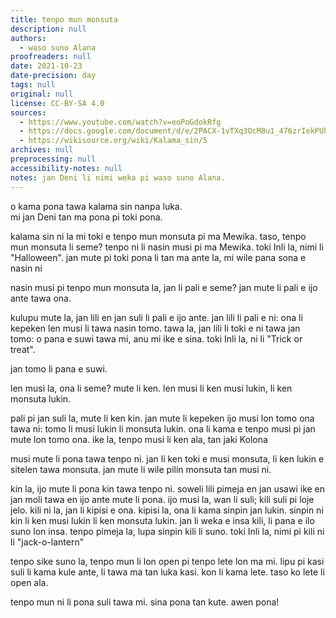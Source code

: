 ```yaml
---
title: tenpo mun monsuta
description: null
authors:
  - waso suno Alana
proofreaders: null
date: 2021-10-23
date-precision: day
tags: null
original: null
license: CC-BY-SA 4.0
sources:
  - https://www.youtube.com/watch?v=eoPoGdokRfg
  - https://docs.google.com/document/d/e/2PACX-1vTXq3OcM8u1_476zrIekPUhZ-biXWhY53_QQZSXp_ADesIdf2Go8PRgIeVvIOOBu5JBG7m9H_jMxDxO/pub
  - https://wikisource.org/wiki/Kalama_sin/5
archives: null
preprocessing: null
accessibility-notes: null
notes: jan Deni li nimi weka pi waso suno Alana.
---
```


o kama pona tawa kalama sin nanpa luka.  
mi jan Deni tan ma pona pi toki pona.

kalama sin ni la mi toki e tenpo mun monsuta pi ma Mewika. taso, tenpo mun monsuta li seme? tenpo ni li nasin musi pi ma Mewika. toki Inli la, nimi li "Halloween".  jan mute pi toki pona li tan ma ante la, mi wile pana sona e nasin ni

nasin musi pi tenpo mun monsuta la, jan li pali e seme? jan mute li pali e ijo ante tawa ona.

kulupu mute la, jan lili en jan suli li pali e ijo ante. jan lili li pali e ni: ona li kepeken len musi li tawa nasin tomo. tawa la, jan lili li toki e ni tawa jan tomo: o pana e suwi tawa mi, anu mi ike e sina. toki Inli la, ni li "Trick or treat".

jan tomo li pana e suwi.

len musi la, ona li seme? mute li ken. len musi li ken musi lukin, li ken monsuta lukin.

pali pi jan suli la, mute li ken kin. jan mute li kepeken ijo musi lon tomo ona tawa ni: tomo li musi lukin li monsuta lukin. ona li kama e tenpo musi pi jan mute lon tomo ona. ike la, tenpo musi li ken ala, tan jaki Kolona

musi mute li pona tawa tenpo ni. jan li ken toki e musi monsuta, li ken lukin e sitelen tawa monsuta. jan mute li wile pilin monsuta tan musi ni.

kin la, ijo mute li pona kin tawa tenpo ni. soweli lili pimeja en jan usawi ike en jan moli tawa en ijo ante mute li pona. ijo musi la, wan li suli; kili suli pi loje jelo. kili ni la, jan li kipisi e ona. kipisi la, ona li kama sinpin jan lukin. sinpin ni kin li ken musi lukin li ken monsuta lukin. jan li weka e insa kili, li pana e ilo suno lon insa. tenpo pimeja la, lupa sinpin kili li suno. toki Inli la, nimi pi kili ni li "jack-o-lantern"

tenpo sike suno la, tenpo mun li lon open pi tenpo lete lon ma mi. lipu pi kasi suli li kama kule ante, li tawa ma tan luka kasi. kon li kama lete. taso ko lete li open ala.

tenpo mun ni li pona suli tawa mi. sina pona tan kute. awen pona!